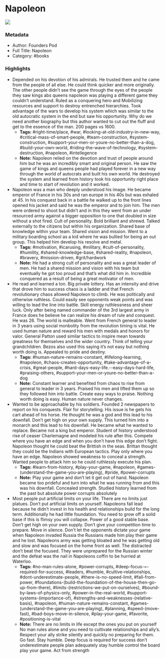 # Napoleon

![](https://readwise-assets.s3.amazonaws.com/static/images/default-book-icon-3.40504e56b01b.png)

### Metadata

- Author: Founders Pod
- Full Title: Napoleon
- Category: #books

### Highlights

- Depended on his devotion of his admirals. He trusted them and he came from the people of all else. He could think quicker and more originally.
  The other people didn’t see the game through the eyes of the people they saw kings abs queens napoleon was playing a different game they couldn’t understand.
  Ruled as a conquering hero and
  Mobilizing resources and support to destroy entrenched hierarchies. Took advantage of the wars to develop his system which was similar to the old autocratic system in the end but saw his opportunity.
  Why do we need another biography but this author wanted to cut out the fluff and get to the essence of the man. 200 pages vs 1600.
    - **Tags:** #right-time/place, #war, #looking-at-old-industry-in-new-way, #critical-mass-of-smart-people, #team-construction, #system-construction, #support-your-men-or-youre-no-better-than-a-dog, #build-your-own-world, #riding-the-wave-of-technology, #system-destruction, #napoleon, #intellegence
    - **Note:** Napoleon relied on the devotion and trust of people around him but he was an incredibly smart and original person. He saw the game of kings and queens people had played forever in a new way through the world of autocrats and built his own world. He destroyed the system and learned from history took his opportunity right place and time to start of revolution and it worked.
- Napoleon was a man who deeply understood his image. He became emperor of France in his 30s and ran europe in his 40s but was exhaled at 45. In his conquest back in a battle he walked up to the front lines opened his jacket and said he was the emperor and to join him. The men were ordered to shoot but didn’t and in this they went from an under resourced army against a bigger opposition to one that doubled in size without a shot fired. Cult of personality. Bold brilliant and shrewd. Talked externally to the citizens but within his organization. Shared base of knowledge within your team. Shared vision and mission.
  Went to a military boarding school as a kid where he was bullied for being an out group. This helped him develop his resolve and metal.
    - **Tags:** #motivation, #icarusing, #military, #cult-of-personality, #humility, #shared-knowledge-base, #shared-reality, #napoleon, #bravery, #mission-driven, #grit/hardwork
    - **Note:** He had a strong cult of personality and was a great leader of men. He had a shared mission and vision with his team but eventually he got too proud and that’s what did him in. Incredible conquered as a result of being a great motivator of men.
- He read and learned a ton. Big private lottery.
  Has an intensity and drive that drove him to success chaos is a ladder and that French revolutionary chaos allowed Napoleon to climb.
  He was politically and otherwise ruthless.
  Could easily see opponents weak points and was willing to lead the line into battle. Skill energy ruthlessness and sheer luck. Only after being named commander of the 3rd largest army in France does he believe he can realize his dream of rule and conquest. He was 26. The world is malleable. Went from French general to leader in 3 years using social monbolity from the revolution timing is vital.
  He used human nature and reward his men with medals and honors for valor. General Patton used similar tactics to inspire mean towards greatness for themselves and the wider country. Think of telling your grandchildren. Bezos also used this saying it’s not easy but nothing worth doing is. Appealed to pride and destiny.
    - **Tags:** #human-nature-remains-constant, #lifelong-learning, #napoleon, #chaos-creates-opportunity, #take-advantage-of-a-crisis, #great-people, #hard-days-easy-life.--easy-days-hard-life, #praising-others, #support-your-men-or-youre-no-better-than-a-dog
    - **Note:** Constant learner and benefited from chaos to rise from general to leader in 3 years. Praised his men and lifted them up so they followed him into battle. Create easy ways to praise. Nothing worth doing is easy. Human nature never changes.
- Wanted to be approachable by his soldiers. Founded 2 newspapers to report on his conquests. Flair for storytelling. His issue is he gets his cart ahead of his horse. He thought he was a god and this lead to his downfall. Don’t get high on your own supply. This turned him into a monarch and this lead to his downfall. He became what he wanted to replace. Became not a king but emperor.
  Student of history understood rise of ceaser Charlemagne and modeled his rule after this.
  Compete where you have an edge and when you don’t have this edge don’t fight. Napoleon thought he could beat the Brittish in the seas. Brittan thought they could be the Indians with European tactics. Play only where you have an edge.
  Napoleon showed weakness to conceal a strength. Wanted people to attack him so he could ruthlessly execute his plan.
    - **Tags:** #learn-from-history, #play-your-game, #napoleon, #games-(understand-the-game-you-are-playing), #pride, #power-corrupts
    - **Note:** Play your game and don’t let it get out of hand. Napoleon became too prideful and turn into what he was running from and this was his downfall. Concealed strength. Studied history learned from the past but absolute power corrupts absolutely
- Most people put artificial limits on your life. There are no limits just platues. Don’t put artificial limits on yourself.
  Napoleons fall lead because he didn’t invest in his health and relationships build for the long term.
  Additionally he had little foundation. You need to grow off a solid base if this is flimsy you will collapse. Power of a good stable base.
  Don’t get high on your own supply.
  Don’t give your competition time to prepare. Move in silence.
  Don’t let the opponents dictate your game when Napoleon invaded Russia the Russians made him play their game and he lost.
  Napoleons army was getting bloated and he was getting old and slow and was focused on the home front as well. The distracted don’t beat the focused.
  They were unprepared for the Russian winter and the defeat was the nail in Napoleons coffin to be hurried at Waterloo.
    - **Tags:** #no-man-rules-alone, #power-corrupts, #deep-focus-=-required-for-success, #leaders, #humble, #cultive-relationships, #dont-underestimate-people, #there-is-no-speed-limit, #fall-from-power, #foundations-(build-the-foundation-of-the-house-then-go-up-from-there), #limits-(restrictions-we-put-on-ourselves), #bound-by-laws-of-physics-only, #power-in-the-real-world, #support-systems-(importance-of), #strengths-and-weaknesses-(relative-basis), #napoleon, #human-nature-remains-constant, #games-(understand-the-game-you-are-playing), #planning, #speed-(move-fast), #bad-boys-move-in-silence, #play-your-game, #favorite, #positioning-is-vital
    - **Note:** There are no limits in life except the ones you put on yourself
      No man rules alone and you need to cultivate relationships and ally’s.
      Respect your ally strike silently and quickly no preparing for them. Go fast. Stay humble.
      Deep focus is required for success don’t underestimate people plan adequately stay humble control the board play your game. Act from strength
